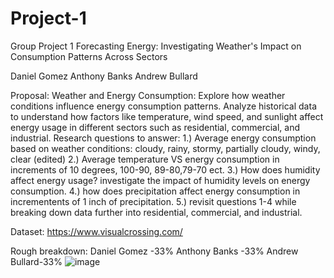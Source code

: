 # Project-1
Group Project 1
Forecasting Energy: Investigating Weather's Impact on Consumption Patterns Across Sectors

Daniel Gomez
Anthony Banks
Andrew Bullard

Proposal:
Weather and Energy Consumption: Explore how weather conditions influence energy consumption patterns. Analyze historical data to understand how factors like temperature, wind speed, and sunlight affect energy usage in different sectors such as residential, commercial, and industrial.
Research questions to answer:
1.) Average energy consumption based on weather conditions: cloudy, rainy, stormy, partially cloudy, windy, clear (edited) 
2.) Average temperature VS energy consumption in increments of 10 degrees, 100-90, 89-80,79-70 ect. 
3.) How does humidity affect energy usage? investigate the impact of humidity levels on energy consumption.
4.) how does precipitation affect energy consumption in incrementents of 1 inch of precipitation.
5.) revisit questions 1-4 while breaking down data further into residential, commercial, and industrial. 

Dataset:
https://www.visualcrossing.com/

Rough breakdown:
Daniel Gomez -33%
Anthony Banks  -33%
Andrew Bullard-33%
![image](https://github.com/irey101/Project-1/assets/77195299/ba3a9d4d-ab1b-4811-8960-adb762cfe624)
